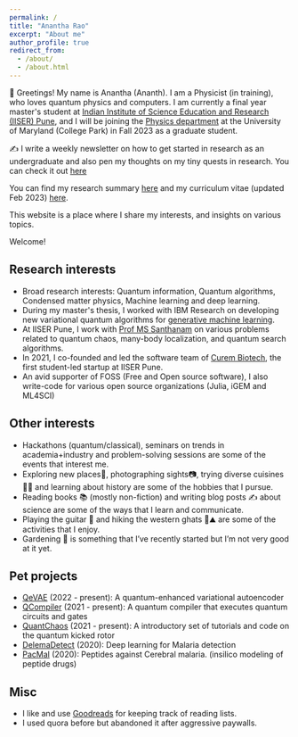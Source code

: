 ```yaml
---
permalink: /
title: "Anantha Rao"
excerpt: "About me"
author_profile: true
redirect_from: 
  - /about/
  - /about.html
---
```

🙏 Greetings! My name is Anantha (Ananth). I am a Physicist (in training), who loves quantum physics and computers. I am currently a final year master's student at [Indian Institute of Science Education and Research (IISER) Pune](https://www.iiserpune.ac.in/), and I will be joining the <a href="https://umdphysics.umd.edu" target="_blank">Physics department</a> at the University of Maryland (College Park) in Fall 2023 as a graduate student.

✍️ I write a weekly newsletter on how to get started in research as an undergraduate and also pen my thoughts on my tiny quests in research. You can check it out <a href="https://anantharao.substack.com/" target="_blank">here</a>
  
You can find my research summary <a href="https://raw.githubusercontent.com/Anantha-Rao12/Anantha-Rao12.github.io/master/files/AnanthaRao-WorkSummary.pdf" target="_blank">here</a> and my curriculum vitae (updated Feb 2023) <a href="https://raw.githubusercontent.com/Anantha-Rao12/Anantha-Rao12.github.io/master/files/AnanthaRao_CV.pdf" target="_blank">here</a>.

This website is a place where I share my interests, and insights on various topics. 

Welcome!

## Research interests
- Broad research interests: Quantum information, Quantum algorithms, Condensed matter physics, Machine learning and deep learning.
- During my master's thesis, I worked with IBM Research on developing new variational quantum algorithms for [generative machine learning](https://en.wikipedia.org/wiki/Generative_model).  
- At IISER Pune, I work with <a href="http://www.iiserpune.ac.in/~santh/" target="_blank">Prof MS Santhanam</a> on various problems related to quantum chaos, many-body localization, and quantum search algorithms. 
- In 2021, I co-founded and led the software team of <a href="https://curembiotech.com/" target="_blank">Curem Biotech</a>, the first student-led startup at IISER Pune.
- An avid supporter of FOSS (Free and Open source software), I also write-code for various open source organizations (Julia, iGEM and ML4SCI) 

## Other interests
- Hackathons (quantum/classical), seminars on trends in academia+industry and problem-solving sessions are some of the events that interest me.
- Exploring new places🧭, photographing sights📷, trying diverse cuisines 🍱🍚 and learning about history are some of the hobbies that I pursue.
- Reading books 📚 (mostly non-fiction) and writing blog posts ✍️ about science are some of the ways that I learn and communicate.
- Playing the guitar 🎸 and hiking the western ghats 🥾⛰ are some of the activities that I enjoy.
- Gardening 🌳 is something that I’ve recently started but I’m not very good at it yet.

## Pet projects
- <a href="https://github.com/Anantha-Rao12/QVAE" target="_blank">QeVAE</a> (2022 - present): A quantum-enhanced variational autoencoder
- <a href="https://github.com/Anantha-Rao12/QCompiler" target="_blank">QCompiler</a> (2021 - present): A quantum compiler that executes quantum circuits and gates
- <a href="https://github.com/Anantha-Rao12/QuantChaos" target="_blank">QuantChaos</a> (2021 - present): A introductory set of tutorials and code on the quantum kicked rotor
- <a href="https://github.com/Anantha-Rao12/DeleMa-detect" target="_blank">DelemaDetect</a> (2020): Deep learning for Malaria detection
- <a href="https://github.com/Anantha-Rao12/Peptides-against-Cerebral-Malaria" target="_blank">PacMal</a> (2020): Peptides against Cerebral malaria. (insilico modeling of peptide drugs)


## Misc 
- I like and use <a href="https://www.goodreads.com/user/show/114317125-anantha-rao" target="_blank">Goodreads</a> for keeping track of reading lists.
- I used quora before but abandoned it after aggressive paywalls.

